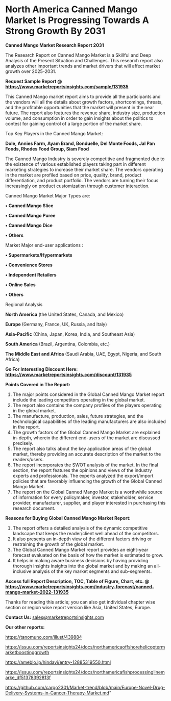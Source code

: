 # North America Canned Mango Market Is Progressing Towards A Strong Growth By 2031

<strong>Canned Mango Market Research Report 2031</strong>

The Research Report on Canned Mango Market is a Skillful and Deep Analysis of the Present Situation and Challenges. This research report also analyzes other important trends and market drivers that will affect market growth over 2025-2031.

<strong>Request Sample Report @ <a href=https://www.marketreportsinsights.com/sample/131935>https://www.marketreportsinsights.com/sample/131935</a></strong>

This Canned Mango market report aims to provide all the participants and the vendors will all the details about growth factors, shortcomings, threats, and the profitable opportunities that the market will present in the near future. The report also features the revenue share, industry size, production volume, and consumption in order to gain insights about the politics to contest for gaining control of a large portion of the market share.

Top Key Players in the Canned Mango Market:

<strong>Dole, Annies Farm, Ayam Brand, Bonduelle, Del Monte Foods, Jal Pan Foods, Rhodes Food Group, Siam Food</strong>

The Canned Mango Industry is severely competitive and fragmented due to the existence of various established players taking part in different marketing strategies to increase their market share. The vendors operating in the market are profiled based on price, quality, brand, product differentiation, and product portfolio. The vendors are turning their focus increasingly on product customization through customer interaction.

Canned Mango Market Major Types are:

<strong>• Canned Mango Slice

• Canned Mango Puree

• Canned Mango Dice

• Others</strong>

Market Major end-user applications :

<strong>• Supermarkets/Hypermarkets

• Convenience Stores

• Independent Retailers

• Online Sales

• Others</strong>

Regional Analysis

</u><strong><b>North America</b></strong> (the United States, Canada, and Mexico)

<strong><b>Europe </b></strong>(Germany, France, UK, Russia, and Italy)

<strong><b>Asia-Pacific</b></strong> (China, Japan, Korea, India, and Southeast Asia)

<strong><b>South America</b></strong> (Brazil, Argentina, Colombia, etc.)

<strong><b>The Middle East and Africa</b></strong> (Saudi Arabia, UAE, Egypt, Nigeria, and South Africa)

<strong>Go For Interesting Discount Here: <a href=https://www.marketreportsinsights.com/discount/131935>https://www.marketreportsinsights.com/discount/131935</a></strong>

<strong>Points Covered in The Report:</strong>
<ol>
  <li>The major points considered in the Global Canned Mango Market report include the leading competitors operating in the global market.</li>
  <li>The report also contains the company profiles of the players operating in the global market.</li>
  <li>The manufacture, production, sales, future strategies, and the technological capabilities of the leading manufacturers are also included in the report.</li>
  <li>The growth factors of the Global Canned Mango Market are explained in-depth, wherein the different end-users of the market are discussed precisely.</li>
  <li>The report also talks about the key application areas of the global market, thereby providing an accurate description of the market to the readers/users.</li>
  <li>The report incorporates the SWOT analysis of the market. In the final section, the report features the opinions and views of the industry experts and professionals. The experts analyzed the export/import policies that are favorably influencing the growth of the Global Canned Mango Market.</li>
  <li>The report on the Global Canned Mango Market is a worthwhile source of information for every policymaker, investor, stakeholder, service provider, manufacturer, supplier, and player interested in purchasing this research document.</li>
</ol>
<strong>Reasons for Buying Global Canned Mango Market Report:</strong>

<ol>
  <li>The report offers a detailed analysis of the dynamic competitive landscape that keeps the reader/client well ahead of the competitors.</li>
  <li>It also presents an in-depth view of the different factors driving or restraining the growth of the global market.</li>
  <li>The Global Canned Mango Market report provides an eight-year forecast evaluated on the basis of how the market is estimated to grow.</li>
  <li>It helps in making aware business decisions by having providing thorough insights insights into the global market and by making an all-inclusive analysis of the key market segments and sub-segments.</li>
</ol>
<strong>Access full Report Description, TOC, Table of Figure, Chart, etc. @ <a href=https://www.marketreportsinsights.com/industry-forecast/canned-mango-market-2022-131935>https://www.marketreportsinsights.com/industry-forecast/canned-mango-market-2022-131935</a></strong>


Thanks for reading this article; you can also get individual chapter wise section or region wise report version like Asia, United States, Europe.

<strong>Contact Us:</strong>
sales@marketreportsinsights.com

<strong>Our other reports:</strong>

<a href=https://tanomuno.com/illust/439884>https://tanomuno.com/illust/439884</a>

<a href=https://issuu.com/reportsinsights24/docs/northamericaoffshorehelicoptermarketboostinggrowth>https://issuu.com/reportsinsights24/docs/northamericaoffshorehelicoptermarketboostinggrowth</a>

<a href=https://ameblo.jp/hindavi/entry-12885319550.html>https://ameblo.jp/hindavi/entry-12885319550.html</a>

<a href=https://issuu.com/reportsinsights24/docs/northamericafishprocessinglinemarke_df51378392813f>https://issuu.com/reportsinsights24/docs/northamericafishprocessinglinemarke_df51378392813f</a>

<a href=https://github.com/cargo2301/Market-trend/blob/main/Europe-Novel-Drug-Delivery-Systems-in-Cancer-Therapy-Market.md>https://github.com/cargo2301/Market-trend/blob/main/Europe-Novel-Drug-Delivery-Systems-in-Cancer-Therapy-Market.md</a>"
